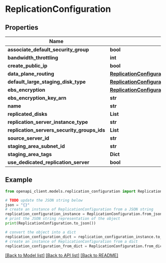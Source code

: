 # ReplicationConfiguration


## Properties

Name | Type | Description | Notes
------------ | ------------- | ------------- | -------------
**associate_default_security_group** | **bool** |  | [optional] 
**bandwidth_throttling** | **int** |  | [optional] 
**create_public_ip** | **bool** |  | [optional] 
**data_plane_routing** | [**ReplicationConfigurationDataPlaneRouting**](ReplicationConfigurationDataPlaneRouting.md) |  | [optional] 
**default_large_staging_disk_type** | [**ReplicationConfigurationDefaultLargeStagingDiskType**](ReplicationConfigurationDefaultLargeStagingDiskType.md) |  | [optional] 
**ebs_encryption** | [**ReplicationConfigurationEbsEncryption**](ReplicationConfigurationEbsEncryption.md) |  | [optional] 
**ebs_encryption_key_arn** | **str** |  | [optional] 
**name** | **str** |  | [optional] 
**replicated_disks** | **List** |  | [optional] 
**replication_server_instance_type** | **str** |  | [optional] 
**replication_servers_security_groups_ids** | **List** |  | [optional] 
**source_server_id** | **str** |  | [optional] 
**staging_area_subnet_id** | **str** |  | [optional] 
**staging_area_tags** | **Dict** |  | [optional] 
**use_dedicated_replication_server** | **bool** |  | [optional] 

## Example

```python
from openapi_client.models.replication_configuration import ReplicationConfiguration

# TODO update the JSON string below
json = "{}"
# create an instance of ReplicationConfiguration from a JSON string
replication_configuration_instance = ReplicationConfiguration.from_json(json)
# print the JSON string representation of the object
print(ReplicationConfiguration.to_json())

# convert the object into a dict
replication_configuration_dict = replication_configuration_instance.to_dict()
# create an instance of ReplicationConfiguration from a dict
replication_configuration_from_dict = ReplicationConfiguration.from_dict(replication_configuration_dict)
```
[[Back to Model list]](../README.md#documentation-for-models) [[Back to API list]](../README.md#documentation-for-api-endpoints) [[Back to README]](../README.md)


